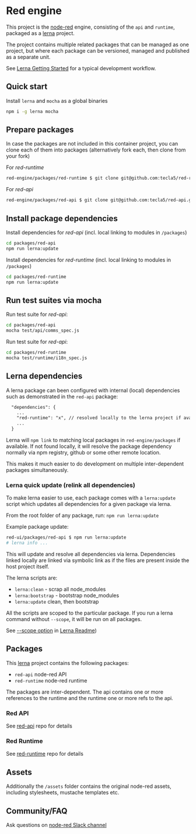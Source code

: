 # Red engine

This project is the [node-red](https://github.com/node-red) engine, consisting of the `api` and `runtime`, packaged as a [lerna](https://lernajs.io) project.

The project contains multiple related packages that can be managed as one project,
but where each package can be versioned, managed and published as a separate unit.

See [Lerna Getting Started](https://lernajs.io/#getting-started) for a typical development workflow.

## Quick start

Install `lerna` and `mocha` as a global binaries

```bash
npm i -g lerna mocha
```

## Prepare packages

In case the packages are not included in this container project, you can clone each of them into packages (alternatively fork each, then clone from your fork)

For *red-runtime*

```bash
red-engine/packages/red-runtime $ git clone git@github.com:tecla5/red-runtime.git
```

For *red-api*

```bash
red-engine/packages/red-api $ git clone git@github.com:tecla5/red-api.git
```

## Install package dependencies

Install dependencies for *red-api* (incl. local linking to modules in `/packages`)

```bash
cd packages/red-api
npm run lerna:update
```

Install dependencies for *red-runtime* (incl. local linking to modules in `/packages`)

```bash
cd packages/red-runtime
npm run lerna:update
```

## Run test suites via mocha

Run test suite for *red-api*:

```bash
cd packages/red-api
mocha test/api/comms_spec.js
```

Run test suite for *red-api*:

```bash
cd packages/red-runtime
mocha test/runtime/i18n_spec.js
```

## Lerna dependencies

A lerna package can been configured with internal (local) dependencies such as demonstrated in the `red-api` package:

```txt
  "dependencies": {
    ...
    "red-runtime": "x", // resolved locally to the lerna project if available
    ...
  }
```

Lerna will `npm link` to matching local packages in `red-engine/packages` if available. If not found locally, it will resolve the package dependency normally via npm registry, github or some other remote location.

This makes it much easier to do development on multiple inter-dependent packages simultaneously.

### Lerna quick update (relink all dependencies)

To make lerna easier to use, each package comes with a `lerna:update` script which updates all dependencies for a given package via lerna.

From the root folder of any package, run: `npm run lerna:update`

Example package update:

```bash
red-ui/packages/red-api $ npm run lerna:update
# lerna info ...
```

This will update and resolve all dependencies via lerna. Dependencies linked locally are linked via symbolic link as if the files are present inside the host project itself.

The lerna scripts are:

- `lerna:clean` - scrap all node_modules
- `lerna:bootstrap` - bootstrap node_modules
- `lerna:update` clean, then bootstrap

All the scripts are scoped to the particular package. If you run a lerna command without `--scope`, it will be run on all packages.

See [--scope option](https://github.com/lerna/lerna#--scope-glob) in [Lerna Readme](https://github.com/lerna/lerna#readme))

## Packages

This [lerna](https://lernajs.io/) project contains the following packages:

- `red-api` node-red API
- `red-runtime` node-red runtime

The packages are inter-dependent. The api contains one or more references to the runtime and the runtime one or more refs to the api.

### Red API

See [red-api](https://github.com/tecla5/red-runtime) repo for details

### Red Runtime

See [red-runtime](https://github.com/tecla5/red-runtime) repo for details

## Assets

Additionally the `/assets` folder contains the original node-red assets, including stylesheets, mustache templates etc.

## Community/FAQ

Ask questions on [node-red Slack channel](node-red.slack.com)
